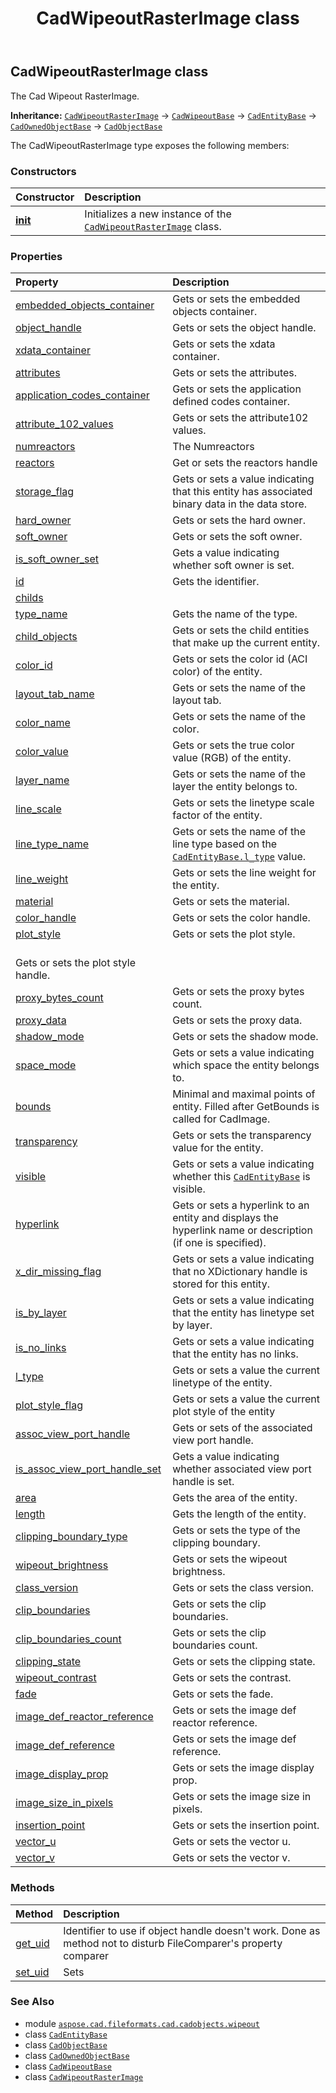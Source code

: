 ﻿---
title: CadWipeoutRasterImage class
second_title: Aspose.CAD for Python via .NET API References
description: 
type: docs
weight: 30
url: /python-net/aspose.cad.fileformats.cad.cadobjects.wipeout/cadwipeoutrasterimage/
is_root: false
---

## CadWipeoutRasterImage class

The Cad Wipeout RasterImage.



**Inheritance:** [`CadWipeoutRasterImage`](/cad/python-net/aspose.cad.fileformats.cad.cadobjects.wipeout/cadwipeoutrasterimage) → 
[`CadWipeoutBase`](/cad/python-net/aspose.cad.fileformats.cad.cadobjects.wipeout/cadwipeoutbase) → 
[`CadEntityBase`](/cad/python-net/aspose.cad.fileformats.cad.cadobjects/cadentitybase) → 
[`CadOwnedObjectBase`](/cad/python-net/aspose.cad.fileformats.cad.cadobjects/cadownedobjectbase) → 
[`CadObjectBase`](/cad/python-net/aspose.cad.fileformats.cad.cadobjects/cadobjectbase)



The CadWipeoutRasterImage type exposes the following members:

### Constructors
| Constructor | Description |
| :- | :- |
| [__init__](/cad/python-net/aspose.cad.fileformats.cad.cadobjects.wipeout/cadwipeoutrasterimage/__init__/#) | Initializes a new instance of the [`CadWipeoutRasterImage`](/cad/python-net/aspose.cad.fileformats.cad.cadobjects.wipeout/cadwipeoutrasterimage) class. |


### Properties
| Property | Description |
| :- | :- |
| [embedded_objects_container](/cad/python-net/aspose.cad.fileformats.cad.cadobjects.wipeout/cadwipeoutrasterimage/embedded_objects_container) | Gets or sets the embedded objects container. |
| [object_handle](/cad/python-net/aspose.cad.fileformats.cad.cadobjects.wipeout/cadwipeoutrasterimage/object_handle) | Gets or sets the object handle. |
| [xdata_container](/cad/python-net/aspose.cad.fileformats.cad.cadobjects.wipeout/cadwipeoutrasterimage/xdata_container) | Gets or sets the xdata container. |
| [attributes](/cad/python-net/aspose.cad.fileformats.cad.cadobjects.wipeout/cadwipeoutrasterimage/attributes) | Gets or sets the attributes. |
| [application_codes_container](/cad/python-net/aspose.cad.fileformats.cad.cadobjects.wipeout/cadwipeoutrasterimage/application_codes_container) | Gets or sets the application defined codes container. |
| [attribute_102_values](/cad/python-net/aspose.cad.fileformats.cad.cadobjects.wipeout/cadwipeoutrasterimage/attribute_102_values) | Gets or sets the attribute102 values. |
| [numreactors](/cad/python-net/aspose.cad.fileformats.cad.cadobjects.wipeout/cadwipeoutrasterimage/numreactors) | The Numreactors |
| [reactors](/cad/python-net/aspose.cad.fileformats.cad.cadobjects.wipeout/cadwipeoutrasterimage/reactors) | Get or sets the reactors handle |
| [storage_flag](/cad/python-net/aspose.cad.fileformats.cad.cadobjects.wipeout/cadwipeoutrasterimage/storage_flag) | Gets or sets a value indicating that this entity has associated binary data in the data store. |
| [hard_owner](/cad/python-net/aspose.cad.fileformats.cad.cadobjects.wipeout/cadwipeoutrasterimage/hard_owner) | Gets or sets the hard owner. |
| [soft_owner](/cad/python-net/aspose.cad.fileformats.cad.cadobjects.wipeout/cadwipeoutrasterimage/soft_owner) | Gets or sets the soft owner. |
| [is_soft_owner_set](/cad/python-net/aspose.cad.fileformats.cad.cadobjects.wipeout/cadwipeoutrasterimage/is_soft_owner_set) | Gets a value indicating whether soft owner is set. |
| [id](/cad/python-net/aspose.cad.fileformats.cad.cadobjects.wipeout/cadwipeoutrasterimage/id) | Gets the identifier. |
| [childs](/cad/python-net/aspose.cad.fileformats.cad.cadobjects.wipeout/cadwipeoutrasterimage/childs) |  |
| [type_name](/cad/python-net/aspose.cad.fileformats.cad.cadobjects.wipeout/cadwipeoutrasterimage/type_name) | Gets the name of the type. |
| [child_objects](/cad/python-net/aspose.cad.fileformats.cad.cadobjects.wipeout/cadwipeoutrasterimage/child_objects) | Gets or sets the child entities that make up the current entity. |
| [color_id](/cad/python-net/aspose.cad.fileformats.cad.cadobjects.wipeout/cadwipeoutrasterimage/color_id) | Gets or sets the color id (ACI color) of the entity. |
| [layout_tab_name](/cad/python-net/aspose.cad.fileformats.cad.cadobjects.wipeout/cadwipeoutrasterimage/layout_tab_name) | Gets or sets the name of the layout tab. |
| [color_name](/cad/python-net/aspose.cad.fileformats.cad.cadobjects.wipeout/cadwipeoutrasterimage/color_name) | Gets or sets the name of the color. |
| [color_value](/cad/python-net/aspose.cad.fileformats.cad.cadobjects.wipeout/cadwipeoutrasterimage/color_value) | Gets or sets the true color value (RGB) of the entity. |
| [layer_name](/cad/python-net/aspose.cad.fileformats.cad.cadobjects.wipeout/cadwipeoutrasterimage/layer_name) | Gets or sets the name of the layer the entity belongs to. |
| [line_scale](/cad/python-net/aspose.cad.fileformats.cad.cadobjects.wipeout/cadwipeoutrasterimage/line_scale) | Gets or sets the linetype scale factor of the entity. |
| [line_type_name](/cad/python-net/aspose.cad.fileformats.cad.cadobjects.wipeout/cadwipeoutrasterimage/line_type_name) | Gets or sets the name of the line type based on the [`CadEntityBase.l_type`](/cad/python-net/aspose.cad.fileformats.cad.cadobjects/cadentitybase#l_type) value. |
| [line_weight](/cad/python-net/aspose.cad.fileformats.cad.cadobjects.wipeout/cadwipeoutrasterimage/line_weight) | Gets or sets the line weight for the entity. |
| [material](/cad/python-net/aspose.cad.fileformats.cad.cadobjects.wipeout/cadwipeoutrasterimage/material) | Gets or sets the material. |
| [color_handle](/cad/python-net/aspose.cad.fileformats.cad.cadobjects.wipeout/cadwipeoutrasterimage/color_handle) | Gets or sets the color handle. |
| [plot_style](/cad/python-net/aspose.cad.fileformats.cad.cadobjects.wipeout/cadwipeoutrasterimage/plot_style) | Gets or sets the plot style.<br/>Gets or sets the plot style handle. |
| [proxy_bytes_count](/cad/python-net/aspose.cad.fileformats.cad.cadobjects.wipeout/cadwipeoutrasterimage/proxy_bytes_count) | Gets or sets the proxy bytes count. |
| [proxy_data](/cad/python-net/aspose.cad.fileformats.cad.cadobjects.wipeout/cadwipeoutrasterimage/proxy_data) | Gets or sets the proxy data. |
| [shadow_mode](/cad/python-net/aspose.cad.fileformats.cad.cadobjects.wipeout/cadwipeoutrasterimage/shadow_mode) | Gets or sets the shadow mode. |
| [space_mode](/cad/python-net/aspose.cad.fileformats.cad.cadobjects.wipeout/cadwipeoutrasterimage/space_mode) | Gets or sets a value indicating which space the entity belongs to. |
| [bounds](/cad/python-net/aspose.cad.fileformats.cad.cadobjects.wipeout/cadwipeoutrasterimage/bounds) | Minimal and maximal points of entity. Filled after GetBounds is called for CadImage. |
| [transparency](/cad/python-net/aspose.cad.fileformats.cad.cadobjects.wipeout/cadwipeoutrasterimage/transparency) | Gets or sets the transparency value for the entity. |
| [visible](/cad/python-net/aspose.cad.fileformats.cad.cadobjects.wipeout/cadwipeoutrasterimage/visible) | Gets or sets a value indicating whether this [`CadEntityBase`](/cad/python-net/aspose.cad.fileformats.cad.cadobjects/cadentitybase) is visible. |
| [hyperlink](/cad/python-net/aspose.cad.fileformats.cad.cadobjects.wipeout/cadwipeoutrasterimage/hyperlink) | Gets or sets a hyperlink to an entity and displays the hyperlink name or description (if one is specified). |
| [x_dir_missing_flag](/cad/python-net/aspose.cad.fileformats.cad.cadobjects.wipeout/cadwipeoutrasterimage/x_dir_missing_flag) | Gets or sets a value indicating that no XDictionary handle is stored for this entity. |
| [is_by_layer](/cad/python-net/aspose.cad.fileformats.cad.cadobjects.wipeout/cadwipeoutrasterimage/is_by_layer) | Gets or sets a value indicating that the entity has linetype set by layer. |
| [is_no_links](/cad/python-net/aspose.cad.fileformats.cad.cadobjects.wipeout/cadwipeoutrasterimage/is_no_links) | Gets or sets a value indicating that the entity has no links. |
| [l_type](/cad/python-net/aspose.cad.fileformats.cad.cadobjects.wipeout/cadwipeoutrasterimage/l_type) | Gets or sets a value the current linetype of the entity. |
| [plot_style_flag](/cad/python-net/aspose.cad.fileformats.cad.cadobjects.wipeout/cadwipeoutrasterimage/plot_style_flag) | Gets or sets a value the current plot style of the entity |
| [assoc_view_port_handle](/cad/python-net/aspose.cad.fileformats.cad.cadobjects.wipeout/cadwipeoutrasterimage/assoc_view_port_handle) | Gets or sets of the associated view port handle. |
| [is_assoc_view_port_handle_set](/cad/python-net/aspose.cad.fileformats.cad.cadobjects.wipeout/cadwipeoutrasterimage/is_assoc_view_port_handle_set) | Gets a value indicating whether associated view port handle is set. |
| [area](/cad/python-net/aspose.cad.fileformats.cad.cadobjects.wipeout/cadwipeoutrasterimage/area) | Gets the area of the entity. |
| [length](/cad/python-net/aspose.cad.fileformats.cad.cadobjects.wipeout/cadwipeoutrasterimage/length) | Gets the length of the entity. |
| [clipping_boundary_type](/cad/python-net/aspose.cad.fileformats.cad.cadobjects.wipeout/cadwipeoutrasterimage/clipping_boundary_type) | Gets or sets the type of the clipping boundary. |
| [wipeout_brightness](/cad/python-net/aspose.cad.fileformats.cad.cadobjects.wipeout/cadwipeoutrasterimage/wipeout_brightness) | Gets or sets the wipeout brightness. |
| [class_version](/cad/python-net/aspose.cad.fileformats.cad.cadobjects.wipeout/cadwipeoutrasterimage/class_version) | Gets or sets the class version. |
| [clip_boundaries](/cad/python-net/aspose.cad.fileformats.cad.cadobjects.wipeout/cadwipeoutrasterimage/clip_boundaries) | Gets or sets the clip boundaries. |
| [clip_boundaries_count](/cad/python-net/aspose.cad.fileformats.cad.cadobjects.wipeout/cadwipeoutrasterimage/clip_boundaries_count) | Gets or sets the clip boundaries count. |
| [clipping_state](/cad/python-net/aspose.cad.fileformats.cad.cadobjects.wipeout/cadwipeoutrasterimage/clipping_state) | Gets or sets the clipping state. |
| [wipeout_contrast](/cad/python-net/aspose.cad.fileformats.cad.cadobjects.wipeout/cadwipeoutrasterimage/wipeout_contrast) | Gets or sets the contrast. |
| [fade](/cad/python-net/aspose.cad.fileformats.cad.cadobjects.wipeout/cadwipeoutrasterimage/fade) | Gets or sets the fade. |
| [image_def_reactor_reference](/cad/python-net/aspose.cad.fileformats.cad.cadobjects.wipeout/cadwipeoutrasterimage/image_def_reactor_reference) | Gets or sets the image def reactor reference. |
| [image_def_reference](/cad/python-net/aspose.cad.fileformats.cad.cadobjects.wipeout/cadwipeoutrasterimage/image_def_reference) | Gets or sets the image def reference. |
| [image_display_prop](/cad/python-net/aspose.cad.fileformats.cad.cadobjects.wipeout/cadwipeoutrasterimage/image_display_prop) | Gets or sets the image display prop. |
| [image_size_in_pixels](/cad/python-net/aspose.cad.fileformats.cad.cadobjects.wipeout/cadwipeoutrasterimage/image_size_in_pixels) | Gets or sets the image size in pixels. |
| [insertion_point](/cad/python-net/aspose.cad.fileformats.cad.cadobjects.wipeout/cadwipeoutrasterimage/insertion_point) | Gets or sets the insertion point. |
| [vector_u](/cad/python-net/aspose.cad.fileformats.cad.cadobjects.wipeout/cadwipeoutrasterimage/vector_u) | Gets or sets the vector u. |
| [vector_v](/cad/python-net/aspose.cad.fileformats.cad.cadobjects.wipeout/cadwipeoutrasterimage/vector_v) | Gets or sets the vector v. |


### Methods
| Method | Description |
| :- | :- |
| [get_uid](/cad/python-net/aspose.cad.fileformats.cad.cadobjects.wipeout/cadwipeoutrasterimage/get_uid/#) | Identifier to use if object handle doesn't work. Done as method not to disturb FileComparer's property comparer |
| [set_uid](/cad/python-net/aspose.cad.fileformats.cad.cadobjects.wipeout/cadwipeoutrasterimage/set_uid/#str) | Sets |



### See Also
* module [`aspose.cad.fileformats.cad.cadobjects.wipeout`](..)
* class [`CadEntityBase`](/cad/python-net/aspose.cad.fileformats.cad.cadobjects/cadentitybase)
* class [`CadObjectBase`](/cad/python-net/aspose.cad.fileformats.cad.cadobjects/cadobjectbase)
* class [`CadOwnedObjectBase`](/cad/python-net/aspose.cad.fileformats.cad.cadobjects/cadownedobjectbase)
* class [`CadWipeoutBase`](/cad/python-net/aspose.cad.fileformats.cad.cadobjects.wipeout/cadwipeoutbase)
* class [`CadWipeoutRasterImage`](/cad/python-net/aspose.cad.fileformats.cad.cadobjects.wipeout/cadwipeoutrasterimage)
